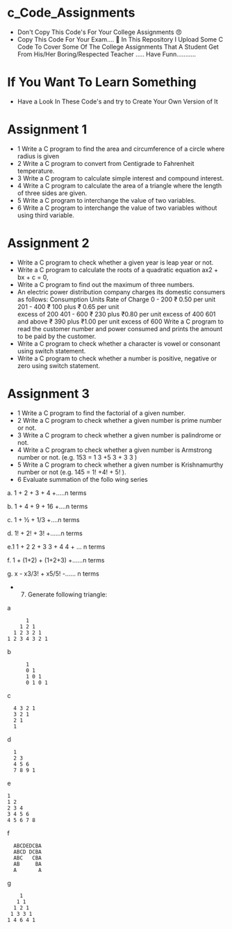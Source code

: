 # c_Code_Assignments
- Don't Copy This Code's For Your College Assignments 😠
- Copy This Code For Your Exam.... 🥱
In This Repository I Upload Some C Code To Cover Some Of The College Assignments That A Student Get From His/Her Boring/Respected Teacher ..... 
Have Funn...........

# If You Want To Learn Something
- Have a Look In These Code's and try to Create Your Own Version of It

# Assignment 1
- 1	Write a C program to find the area and circumference of a circle where radius is given
- 2	Write a C program to convert from Centigrade to Fahrenheit temperature.
- 3	Write a C program to calculate simple interest and compound interest.
- 4	Write a C program to calculate the area of a triangle where the length of three sides are given.
- 5	Write a C program to interchange the value of two variables.
- 6	Write a C program to interchange the value of two variables without using third variable.

# Assignment 2
- Write a C program to check whether a given year is leap year or not.
- Write a C program to calculate the roots of a quadratic equation ax2 + bx + c = 0,
- Write a C program to find out the maximum of three numbers.
- An electric power distribution company charges its domestic consumers as follows:
Consumption Units               Rate of Charge
     0 - 200                              ₹ 0.50 per unit
   201 - 400                            ₹ 100 plus ₹ 0.65 per unit    
                                                 excess of 200
   401 - 600                            ₹ 230 plus ₹0.80 per unit 
                                                 excess of 400
   601 and above                    ₹ 390 plus ₹1.00 per unit 
                                                  excess of 600
Write a C program to read the customer number and power consumed and prints the amount to be paid by the customer.
- Write a C program to check whether a character is vowel or consonant using switch statement.
- Write a C program to check whether a number is positive, negative or zero using switch statement.

# Assignment 3
- 1 Write a C program to find the factorial of a given number.
- 2 Write a C program to check whether a given number is prime number or not.
- 3 Write a C program to check whether a given number is palindrome or not.
- 4 Write a C program to check whether a given number is Armstrong number or not. (e.g. 153 = 1 3 +5 3 + 3 3 )
- 5 Write a C program to check whether a given number is Krishnamurthy number or not (e.g. 145 = 1! +4! + 5! ).
- 6 Evaluate summation of the follo wing series 

 a. 1 + 2 + 3 + 4 +…..n terms

 b. 1 + 4 + 9 + 16 +….n terms

 c. 1 + ½ + 1/3 +….n terms

 d. 1! + 2! + 3! +……n terms

 e.1  1 + 2 2 + 3 3 + 4 4 + ... n terms

 f. 1 + (1+2) + (1+2+3) +……n terms

 g. x - x3/3! + x5/5! -…… n terms

- 7. Generate following triangle:

a

          1
        1 2 1
      1 2 3 2 1
    1 2 3 4 3 2 1
b

          1
          0 1
          1 0 1
          0 1 0 1
c

      4 3 2 1
      3 2 1
      2 1
      1

d

      1
      2 3
      4 5 6
      7 8 9 1

e

    1
    1 2
    2 3 4
    3 4 5 6
    4 5 6 7 8

f

      ABCDEDCBA
      ABCD DCBA
      ABC   CBA
      AB     BA
      A       A
g

        1
       1 1
      1 2 1
     1 3 3 1
    1 4 6 4 1